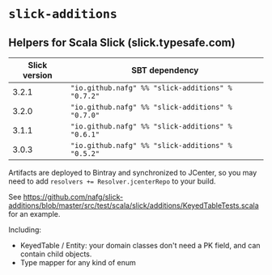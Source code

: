 # `slick-additions` 

## Helpers for Scala Slick (slick.typesafe.com)



| Slick version | SBT dependency                                       |
|---------------|------------------------------------------------------|
| 3.2.1         | `"io.github.nafg" %% "slick-additions" % "0.7.2"`    |
| 3.2.0         | `"io.github.nafg" %% "slick-additions" % "0.7.0"`    |
| 3.1.1         | `"io.github.nafg" %% "slick-additions" % "0.6.1"`    |
| 3.0.3         | `"io.github.nafg" %% "slick-additions" % "0.5.2"`    |

Artifacts are deployed to Bintray and synchronized to JCenter, so you may need to add `resolvers += Resolver.jcenterRepo` to your build.



See https://github.com/nafg/slick-additions/blob/master/src/test/scala/slick/additions/KeyedTableTests.scala for an example.

Including:

 - KeyedTable / Entity: your domain classes don't need a PK field, and can contain child objects.
 - Type mapper for any kind of enum
 
